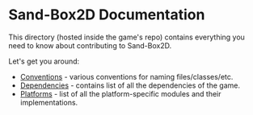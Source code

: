 # Sand-Box2D Documentation
This directory (hosted inside the game's repo)
contains everything you need to know about contributing to Sand-Box2D.

Let's get you around:
* [Conventions](./conventions.md) - various conventions for naming files/classes/etc.
* [Dependencies](./dependencies.md) - contains list of all the dependencies of the game.
* [Platforms](./platforms.md) - list of all the platform-specific modules
and their implementations.

